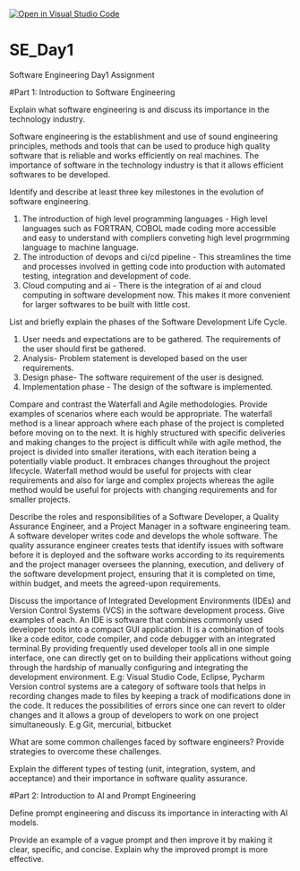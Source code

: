 [![Open in Visual Studio Code](https://classroom.github.com/assets/open-in-vscode-2e0aaae1b6195c2367325f4f02e2d04e9abb55f0b24a779b69b11b9e10269abc.svg)](https://classroom.github.com/online_ide?assignment_repo_id=18382066&assignment_repo_type=AssignmentRepo)
# SE_Day1
Software Engineering Day1 Assignment

#Part 1: Introduction to Software Engineering

Explain what software engineering is and discuss its importance in the technology industry.

Software engineering is the establishment and use of sound engineering principles, methods and tools that can be used to produce high quality software that is reliable and works efficiently on real machines. The importance of software in the technology industry is that it allows efficient softwares to be developed.

Identify and describe at least three key milestones in the evolution of software engineering.
1. The introduction of high level programming languages - High level languages such as FORTRAN, COBOL made coding more accessible and easy to understand with compliers conveting high level progrmming language to machine language.
2. The introduction of devops and ci/cd pipeline - This streamlines the time and processes involved in getting code into production with automated testing, integration and development of code.
3. Cloud computing and ai - There is the integration of ai and cloud computing in software development now. This makes it more convenient for larger softwares to be built with little cost.
 


List and briefly explain the phases of the Software Development Life Cycle.
1. User needs and expectations are to be gathered. The requirements of the user should first be gathered.
2. Analysis- Problem statement is developed based on the user requirements.
3. Design phase- The software requirement of the user is designed.
4. Implementation phase - The design of the software is implemented.


Compare and contrast the Waterfall and Agile methodologies. Provide examples of scenarios where each would be appropriate.
The waterfall method is a linear approach where each phase of the project is completed before moving on to the next. It is highly structured with specific deliveries and making changes to the project is difficult while with agile method, the project is divided into smaller iterations, with each iteration being a potentially viable product. It embraces changes throughout the project lifecycle. Waterfall method would be useful for projects with clear requirements and also for large and complex projects whereas the agile method would be useful for projects with changing requirements and for smaller projects.

Describe the roles and responsibilities of a Software Developer, a Quality Assurance Engineer, and a Project Manager in a software engineering team.
A software developer writes code and develops the whole software. The quality assurance engineer creates tests that identify issues with software before it is deployed and the software works according to its requirements and the project manager oversees the planning, execution, and delivery of the software development project, ensuring that it is completed on time, within budget, and meets the agreed-upon requirements.


Discuss the importance of Integrated Development Environments (IDEs) and Version Control Systems (VCS) in the software development process. Give examples of each.
An IDE is software that combines commonly used developer tools into a compact GUI application. It is a combination of tools like a code editor, code compiler, and code debugger with an integrated terminal.By providing frequently used developer tools all in one simple interface, one can directly get on to building their applications without going through the hardship of manually configuring and integrating the development environment. E.g: Visual Studio Code, Eclipse, Pycharm
Version control systems are a category of software tools that helps in recording changes made to files by keeping a track of modifications done in the code. It reduces the possibilities of errors since one can revert to older changes and it allows a group of developers to work on one project simultaneously. E.g Git, mercurial, bitbucket

What are some common challenges faced by software engineers? Provide strategies to overcome these challenges.


Explain the different types of testing (unit, integration, system, and acceptance) and their importance in software quality assurance.


#Part 2: Introduction to AI and Prompt Engineering


Define prompt engineering and discuss its importance in interacting with AI models.


Provide an example of a vague prompt and then improve it by making it clear, specific, and concise. Explain why the improved prompt is more effective.
